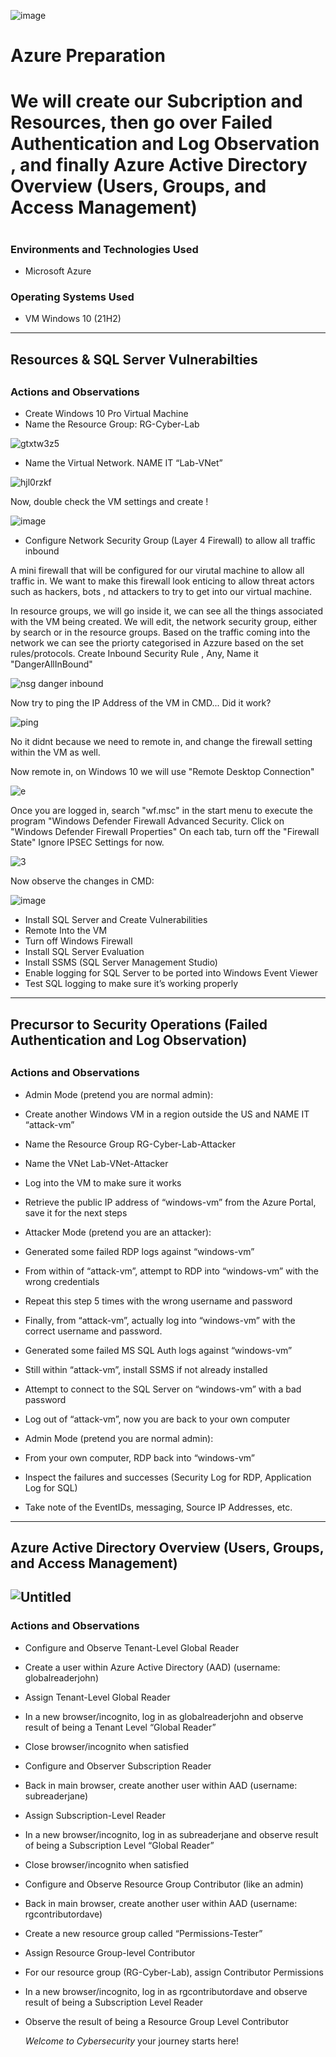 ![image](https://user-images.githubusercontent.com/109401839/230745596-57cee9bd-687c-427d-b0db-d1080df77f7e.png)

<h1>Azure Preparation </h1>

<h1/> We will create our Subcription and Resources, then go over Failed Authentication and Log Observation , and finally
Azure Active Directory Overview (Users, Groups, and Access Management)<h1/>

<h3>Environments and Technologies Used</h3>

- Microsoft Azure

<h3>Operating Systems Used </h3>

- VM Windows 10 (21H2)

---

<h2>Resources & SQL Server Vulnerabilties<h2>

<h3>Actions and Observations</h3>

- Create Windows 10 Pro Virtual Machine
- Name the Resource Group: RG-Cyber-Lab

![gtxtw3z5](https://user-images.githubusercontent.com/109401839/230747447-40c9b360-38e2-4d8d-b4b2-7ea0bb12ae0f.png)

- Name the Virtual Network. NAME IT “Lab-VNet”

![hjl0rzkf](https://user-images.githubusercontent.com/109401839/230747449-be2118b3-a451-4d32-a756-d4082055ae31.png)

Now, double check the VM settings and create ! 

![image](https://user-images.githubusercontent.com/109401839/230747537-211a32a7-9525-4572-a455-0a250278c604.png)

- Configure Network Security Group (Layer 4 Firewall) to allow all traffic inbound

A mini firewall that will be configured for our virutal machine to allow all traffic in. We want to make this firewall look enticing to allow threat actors such as hackers, bots , nd attackers to try to get into our virtual machine. 

In resource groups, we will go inside it, we can see all the things associated with the VM being created. 
We will edit, the network security group, either by search or in the resource groups. 
Based on the traffic coming into the network we can see the priorty categorised in Azzure based on the set rules/protocols. 
Create Inbound Security Rule , Any, Name it "DangerAllInBound" 

![nsg danger inbound](https://user-images.githubusercontent.com/109401839/230748062-20cb8a7d-768c-4d8b-b548-dad98fdef095.png)

Now try to ping the IP Address of the VM in CMD...
Did it work? 

![ping](https://i.imgur.com/ZnVQuDB.png)

No it didnt because we need to remote in, and change the firewall setting within the VM as well. 

Now remote in, on Windows 10 we will use  "Remote Desktop Connection" 

![e](https://i.imgur.com/8RQ9xpu.png)

Once you are logged in, search "wf.msc" in the start menu to execute the program "Windows Defender Firewall Advanced Security.
Click on "Windows Defender Firewall Properties" 
On each tab, turn off the "Firewall State" 
Ignore IPSEC Settings for now.

![3](https://i.imgur.com/pBzKoId.png)

Now observe the changes in CMD: 

![image](https://user-images.githubusercontent.com/109401839/230748490-8588cf7e-e3b4-4739-befd-f4695ba665ce.png)

- Install SQL Server and Create Vulnerabilities
- Remote Into the VM
- Turn off Windows Firewall
- Install SQL Server Evaluation
- Install SSMS (SQL Server Management Studio)
- Enable logging for SQL Server to be ported into Windows Event Viewer 
- Test SQL logging to make sure it’s working properly


---

<h2/>Precursor to Security Operations (Failed Authentication and Log Observation)<h2/>
  
<h3>Actions and Observations</h3>

- Admin Mode (pretend you are normal admin):
- Create another Windows VM in a region outside the US and NAME IT “attack-vm”
- Name the Resource Group RG-Cyber-Lab-Attacker
- Name the VNet Lab-VNet-Attacker
- Log into the VM to make sure it works
- Retrieve the public IP address of “windows-vm” from the Azure Portal, save it for the next steps

- Attacker Mode (pretend you are an attacker):
- Generated some failed RDP logs against “windows-vm”
- From within of “attack-vm”, attempt to RDP into “windows-vm” with the wrong credentials
- Repeat this step 5 times with the wrong username and password
- Finally, from “attack-vm”, actually log into “windows-vm” with the correct username and password.
- Generated some failed MS SQL Auth logs against “windows-vm”
- Still within “attack-vm”, install SSMS if not already installed
- Attempt to connect to the SQL Server on “windows-vm” with a bad password
- Log out of “attack-vm”, now you are back to your own computer

- Admin Mode (pretend you are normal admin):
- From your own computer, RDP back into “windows-vm”
- Inspect the failures and successes (Security Log for RDP, Application Log for SQL)
- Take note of the EventIDs, messaging, Source IP Addresses, etc.

---

<h2/>Azure Active Directory Overview (Users, Groups, and Access Management)<h2/>

![Untitled](https://user-images.githubusercontent.com/109401839/230747442-f0a1831d-1cf0-4895-b335-372314cd5d51.png)


<h3>Actions and Observations</h3>

- Configure and Observe Tenant-Level Global Reader
- Create a user within Azure Active Directory (AAD) (username: globalreaderjohn)
- Assign Tenant-Level Global Reader
- In a new browser/incognito, log in as globalreaderjohn and observe result of being a Tenant Level “Global Reader”
- Close browser/incognito when satisfied

- Configure and Observer Subscription Reader
- Back in main browser, create another user within AAD  (username: subreaderjane)
- Assign Subscription-Level Reader 
- In a new browser/incognito, log in as subreaderjane and observe result of being a Subscription Level “Global Reader”
- Close browser/incognito when satisfied

- Configure and Observe Resource Group Contributor (like an admin)
- Back in main browser, create another user within AAD  (username: rgcontributordave)
- Create a new resource group called “Permissions-Tester”
- Assign Resource Group-level Contributor
- For our resource group (RG-Cyber-Lab), assign Contributor Permissions
- In a new browser/incognito, log in as rgcontributordave and observe result of being a Subscription Level Reader
- Observe the result of being a Resource Group Level Contributor


  *Welcome to Cybersecurity* your journey starts here! 

